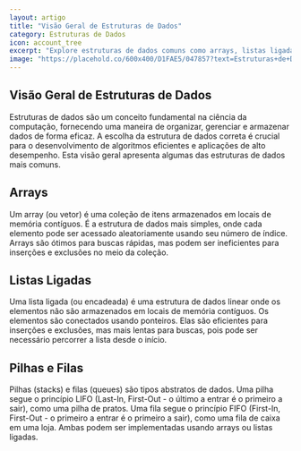 ```yaml
---
layout: artigo
title: "Visão Geral de Estruturas de Dados"
category: Estruturas de Dados
icon: account_tree
excerpt: "Explore estruturas de dados comuns como arrays, listas ligadas, pilhas, filas e árvores, e entenda sua importância na resolução eficiente de problemas."
image: "https://placehold.co/600x400/D1FAE5/047857?text=Estruturas+de+Dados"
---
```


<article>
    <h1 class="text-4xl font-extrabold tracking-tight text-[var(--text-primary)] sm:text-5xl">Visão Geral de Estruturas de Dados</h1>
    <p class="mt-6 text-lg text-[var(--text-secondary)]">
        Estruturas de dados são um conceito fundamental na ciência da computação, fornecendo uma maneira de organizar, gerenciar e armazenar dados de forma eficaz. A escolha da estrutura de dados correta é crucial para o desenvolvimento de algoritmos eficientes e aplicações de alto desempenho. Esta visão geral apresenta algumas das estruturas de dados mais comuns.
    </p>
    <section class="pt-10" id="arrays">
        <h2 class="text-3xl font-bold tracking-tight text-[var(--text-primary)]">Arrays</h2>
        <p class="mt-4">
            Um array (ou vetor) é uma coleção de itens armazenados em locais de memória contíguos. É a estrutura de dados mais simples, onde cada elemento pode ser acessado aleatoriamente usando seu número de índice. Arrays são ótimos para buscas rápidas, mas podem ser ineficientes para inserções e exclusões no meio da coleção.
        </p>
    </section>
    <section class="pt-10" id="linked-lists">
        <h2 class="text-3xl font-bold tracking-tight text-[var(--text-primary)]">Listas Ligadas</h2>
        <p class="mt-4">
            Uma lista ligada (ou encadeada) é uma estrutura de dados linear onde os elementos não são armazenados em locais de memória contíguos. Os elementos são conectados usando ponteiros. Elas são eficientes para inserções e exclusões, mas mais lentas para buscas, pois pode ser necessário percorrer a lista desde o início.
        </p>
    </section>
    <section class="pt-10" id="stacks-and-queues">
        <h2 class="text-3xl font-bold tracking-tight text-[var(--text-primary)]">Pilhas e Filas</h2>
        <p class="mt-4">
            Pilhas (stacks) e filas (queues) são tipos abstratos de dados. Uma pilha segue o princípio LIFO (Last-In, First-Out - o último a entrar é o primeiro a sair), como uma pilha de pratos. Uma fila segue o princípio FIFO (First-In, First-Out - o primeiro a entrar é o primeiro a sair), como uma fila de caixa em uma loja. Ambas podem ser implementadas usando arrays ou listas ligadas.
        </p>
    </section>
</article>
